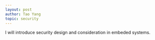 ```yaml
---
layout: post
author: Tao Yang
topic: security
---
```


I will introduce security design and consideration in embeded systems.

